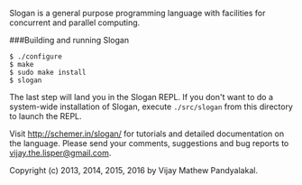 Slogan is a general purpose programming language with facilities for concurrent and parallel computing.

###Building and running Slogan

    $ ./configure
    $ make
    $ sudo make install
    $ slogan

The last step will land you in the Slogan REPL.
If you don't want to do a system-wide installation of Slogan,
execute `./src/slogan` from this directory to launch the REPL.

Visit http://schemer.in/slogan/ for tutorials and detailed documentation on the language.
Please send your comments, suggestions and bug reports to vijay.the.lisper@gmail.com.

Copyright (c) 2013, 2014, 2015, 2016 by Vijay Mathew Pandyalakal.